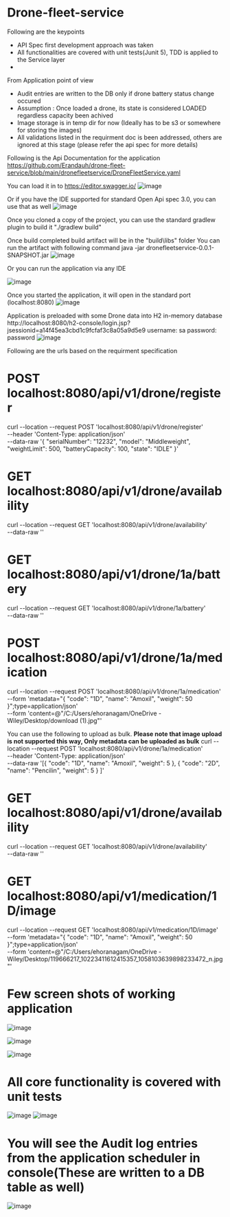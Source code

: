 # Drone-fleet-service

Following are the keypoints
 - API Spec first development approach was taken
 - All functionalities are covered with unit tests(Junit 5), TDD is applied to the Service layer
 - 

From Application point of view
 - Audit entries are written to the DB only if drone battery status change occured
 - Assumption : Once loaded a drone, its state is considered LOADED regardless capacity been achived
 - Image storage is in temp dir for now (Ideally has to be s3 or somewhere for storing the images)
 - All validations listed in the requirment doc is been addressed, others are ignored at this stage (please refer the api spec for more details) 


Following is the Api Documentation for the application
https://github.com/Erandauh/drone-fleet-service/blob/main/dronefleetservice/DroneFleetService.yaml

You can load it in to https://editor.swagger.io/
![image](https://user-images.githubusercontent.com/7019484/186399769-92f47fa6-363e-47b8-b60c-ab354ddeb810.png)

Or if you have the IDE supported for standard Open Api spec 3.0, you can use that as well
![image](https://user-images.githubusercontent.com/7019484/186399616-f297a54b-74a7-4684-92a2-ad8fc1b2f056.png)


Once you cloned a copy of the project, you can use the standard gradlew plugin to build it
"./gradlew build"

Once build completed build artifact will be in the "build\libs" folder
You can run the artifact with following command
java -jar dronefleetservice-0.0.1-SNAPSHOT.jar
![image](https://user-images.githubusercontent.com/7019484/186405535-a3a3f9d3-ab6a-4939-9e79-03cbb09cbb18.png)

Or you can run the application via any IDE

![image](https://user-images.githubusercontent.com/7019484/186345081-c3d337cb-a8ba-49cf-8252-6dcb8e64abfb.png)

Once you started the application, it will open in the standard port (localhost:8080)
![image](https://user-images.githubusercontent.com/7019484/186345631-cf70f030-c98e-4bd9-8c81-c03ec9fcf6b1.png)

Application is preloaded with some Drone data into H2 in-memory database
http://localhost:8080/h2-console/login.jsp?jsessionid=a14f45ea3cbd1c9fcfaf3c8a05a9d5e9
username: sa
password: password
![image](https://user-images.githubusercontent.com/7019484/186404309-e09ede2e-0185-4388-ab01-fc93f1a9f221.png)



Following are the urls based on the requirment specification

# POST localhost:8080/api/v1/drone/register

curl --location --request POST 'localhost:8080/api/v1/drone/register' \
--header 'Content-Type: application/json' \
--data-raw '{
    "serialNumber": "12232",
    "model": "Middleweight",
    "weightLimit": 500,
    "batteryCapacity": 100,
    "state": "IDLE"
}'

# GET localhost:8080/api/v1/drone/availability

curl --location --request GET 'localhost:8080/api/v1/drone/availability' \
--data-raw ''

# GET localhost:8080/api/v1/drone/1a/battery

curl --location --request GET 'localhost:8080/api/v1/drone/1a/battery' \
--data-raw ''


# POST localhost:8080/api/v1/drone/1a/medication

curl --location --request POST 'localhost:8080/api/v1/drone/1a/medication' \
--form 'metadata="{
        \"code\": \"1D\",
        \"name\": \"Amoxil\",
        \"weight\": 50        
    }";type=application/json' \
--form 'content=@"/C:/Users/ehoranagam/OneDrive - Wiley/Desktop/download (1).jpg"'

You can use the following to upload as bulk. <B>Please note that image upload is not supported this way, Only metadata can be uploaded as bulk</B>
curl --location --request POST 'localhost:8080/api/v1/drone/1a/medication' \
--header 'Content-Type: application/json' \
--data-raw '[{
    "code": "1D",
    "name": "Amoxil",
    "weight": 5
},
{
    "code": "2D",
    "name": "Pencilin",
    "weight": 5
}
]'

# GET localhost:8080/api/v1/drone/availability

curl --location --request GET 'localhost:8080/api/v1/drone/availability' \
--data-raw ''

# GET localhost:8080/api/v1/medication/1D/image

curl --location --request GET 'localhost:8080/api/v1/medication/1D/image' \
--form 'metadata="{
        \"code\": \"1D\",
        \"name\": \"Amoxil\",
        \"weight\": 50        
    }";type=application/json' \
--form 'content=@"/C:/Users/ehoranagam/OneDrive - Wiley/Desktop/119666217_10223411612415357_1058103639898233472_n.jpg"'


# Few screen shots of working application
![image](https://user-images.githubusercontent.com/7019484/186402352-029c4ba0-e0db-443e-904c-8aafaddf11a8.png)

![image](https://user-images.githubusercontent.com/7019484/186403052-a927fdfc-97ed-4eb3-8db4-521d55f32e67.png)

![image](https://user-images.githubusercontent.com/7019484/186403595-cea4491f-5342-4aeb-b5ed-f843864938b8.png)


# All core functionality is covered with unit tests
![image](https://user-images.githubusercontent.com/7019484/186404753-49f66363-ee2f-43da-8a0e-7022a5160c17.png)
![image](https://user-images.githubusercontent.com/7019484/186404811-70e8d2e1-4a2a-456f-a87e-366504593484.png)

# You will see the Audit log entries from the application scheduler in console(These are written to a DB table as well)
![image](https://user-images.githubusercontent.com/7019484/186406020-f1e68b90-a3a3-434f-bc7a-5baa59952710.png)



